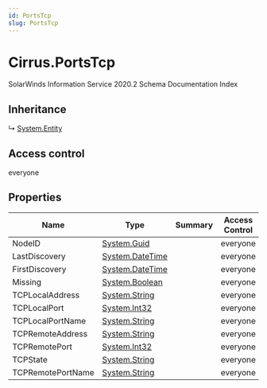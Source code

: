 ```yaml
---
id: PortsTcp
slug: PortsTcp
---
```


# Cirrus.PortsTcp

SolarWinds Information Service 2020.2 Schema Documentation Index

## Inheritance

↳ [System.Entity](./../System/Entity)

## Access control

everyone

## Properties

| Name | Type | Summary | Access Control |
| ------ | ------ | ------ | ------ |
| NodeID | [System.Guid](https://docs.microsoft.com/en-us/dotnet/api/system.guid) |  | everyone |
| LastDiscovery | [System.DateTime](https://docs.microsoft.com/en-us/dotnet/api/system.datetime) |  | everyone |
| FirstDiscovery | [System.DateTime](https://docs.microsoft.com/en-us/dotnet/api/system.datetime) |  | everyone |
| Missing | [System.Boolean](https://docs.microsoft.com/en-us/dotnet/api/system.boolean) |  | everyone |
| TCPLocalAddress | [System.String](https://docs.microsoft.com/en-us/dotnet/api/system.string) |  | everyone |
| TCPLocalPort | [System.Int32](https://docs.microsoft.com/en-us/dotnet/api/system.int32) |  | everyone |
| TCPLocalPortName | [System.String](https://docs.microsoft.com/en-us/dotnet/api/system.string) |  | everyone |
| TCPRemoteAddress | [System.String](https://docs.microsoft.com/en-us/dotnet/api/system.string) |  | everyone |
| TCPRemotePort | [System.Int32](https://docs.microsoft.com/en-us/dotnet/api/system.int32) |  | everyone |
| TCPState | [System.String](https://docs.microsoft.com/en-us/dotnet/api/system.string) |  | everyone |
| TCPRemotePortName | [System.String](https://docs.microsoft.com/en-us/dotnet/api/system.string) |  | everyone |

